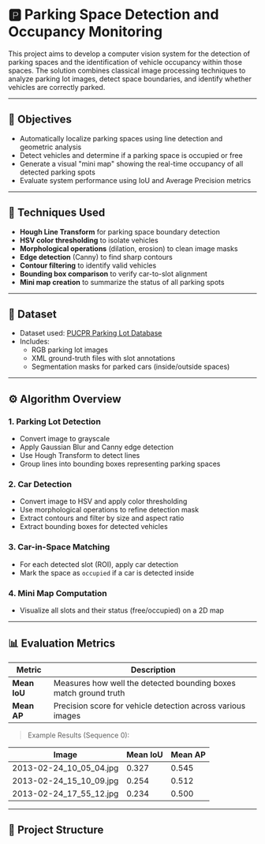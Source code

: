 # 🅿️ Parking Space Detection and Occupancy Monitoring

This project aims to develop a computer vision system for the detection of parking spaces and the identification of vehicle occupancy within those spaces. The solution combines classical image processing techniques to analyze parking lot images, detect space boundaries, and identify whether vehicles are correctly parked.

---

## 📌 Objectives

- Automatically localize parking spaces using line detection and geometric analysis
- Detect vehicles and determine if a parking space is occupied or free
- Generate a visual "mini map" showing the real-time occupancy of all detected parking spots
- Evaluate system performance using IoU and Average Precision metrics

---

## 🧠 Techniques Used

- **Hough Line Transform** for parking space boundary detection  
- **HSV color thresholding** to isolate vehicles  
- **Morphological operations** (dilation, erosion) to clean image masks  
- **Edge detection** (Canny) to find sharp contours  
- **Contour filtering** to identify valid vehicles  
- **Bounding box comparison** to verify car-to-slot alignment  
- **Mini map creation** to summarize the status of all parking spots

---

## 🧪 Dataset

- Dataset used: [PUCPR Parking Lot Database](https://web.inf.ufpr.br/vri/databases/parking-lot-database/)
- Includes:
  - RGB parking lot images
  - XML ground-truth files with slot annotations
  - Segmentation masks for parked cars (inside/outside spaces)

---

## ⚙️ Algorithm Overview

### 1. **Parking Lot Detection**
- Convert image to grayscale
- Apply Gaussian Blur and Canny edge detection
- Use Hough Transform to detect lines
- Group lines into bounding boxes representing parking spaces

### 2. **Car Detection**
- Convert image to HSV and apply color thresholding
- Use morphological operations to refine detection mask
- Extract contours and filter by size and aspect ratio
- Extract bounding boxes for detected vehicles

### 3. **Car-in-Space Matching**
- For each detected slot (ROI), apply car detection
- Mark the space as `occupied` if a car is detected inside

### 4. **Mini Map Computation**
- Visualize all slots and their status (free/occupied) on a 2D map

---

## 📊 Evaluation Metrics

| Metric | Description |
|--------|-------------|
| **Mean IoU** | Measures how well the detected bounding boxes match ground truth |
| **Mean AP**  | Precision score for vehicle detection across various images |

> Example Results (Sequence 0):

| Image                        | Mean IoU | Mean AP  |
|-----------------------------|----------|----------|
| 2013-02-24_10_05_04.jpg     | 0.327    | 0.545    |
| 2013-02-24_15_10_09.jpg     | 0.254    | 0.512    |
| 2013-02-24_17_55_12.jpg     | 0.234    | 0.500    |

---

## 📁 Project Structure

